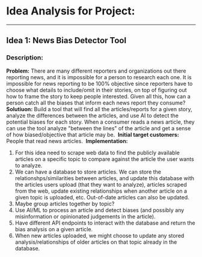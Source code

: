 # Idea Analysis for Project:
***
## Idea 1: News Bias Detector Tool
### Description:
**Problem:**
There are many different reporters and organizations out there reporting news, and it is impossible for a person to research each one. 
It is impossible for news reporting to be 100% objective since reporters have to choose what details to include/omit in their 
stories, on top of figuring out how to frame the story to keep people interested. Given all this, how can a person catch all the biases that inform each news report they consume?
**Solutiuon:** 
Build a tool that will find all the articles/reports for a given story, analyze the differences between the articles, and use AI to 
detect the potential biases for each story. When a consumer reads a news article, they can use the tool analyze "between the lines" of 
the article and get a sense of how biased/objective that article may be. 
​
**Initial target customers:**
People that read news articles.
​
**Implementation:**
1. For this idea need to scrape web data to find the publicly available articles on a specific topic to compare against the article 
the user wants to analyze. 
2. We can have a database to store articles. We can store the relationshps/similarities between articles, and update this database 
with the articles users upload (that they want to analyze), articles scraped from the web, update existing relationships when another 
article on a given topic is uploaded, etc. Out-of-date articles can also be updated. 
3. Maybe group articles together by topic?
4. Use AI/ML to process an article and detect biases (and possibly any misinformation or opinionated judgements in the article).
5. Have different API endpoints to interact with the database and return the bias analysis on a given article. 
6. When new articles uploaded, we might choose to update any stored analysis/relationships of older articles on that topic already in the database.